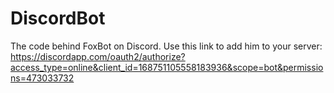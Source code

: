# DiscordBot

The code behind FoxBot on Discord. Use this link to add him to your server: https://discordapp.com/oauth2/authorize?access_type=online&client_id=168751105558183936&scope=bot&permissions=473033732

